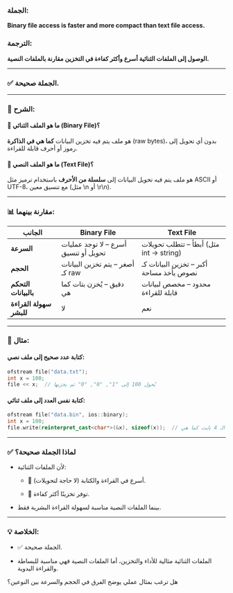### الجملة:

**Binary file access is faster and more compact than text file access.**

### الترجمة:

**الوصول إلى الملفات الثنائية أسرع وأكثر كفاءة في التخزين مقارنة بالملفات النصية.**

---

### ✅ الجملة **صحيحة**.

---

### 📘 الشرح:

#### 🔹 ما هو **الملف الثنائي (Binary File)**؟

هو ملف يتم فيه تخزين البيانات **كما هي في الذاكرة** (raw bytes)، بدون أي تحويل إلى رموز أو أحرف قابلة للقراءة.

#### 🔹 ما هو **الملف النصي (Text File)**؟

هو ملف يتم فيه تحويل البيانات إلى **سلسلة من الأحرف** باستخدام ترميز مثل ASCII أو UTF-8، مع تنسيق معين (مثل \n أو \r\n).

---

### 📊 مقارنة بينهما:

|الجانب|Binary File|Text File|
|---|---|---|
|**السرعة**|أسرع – لا توجد عمليات تحويل أو تنسيق|أبطأ – تتطلب تحويلات (مثل int → string)|
|**الحجم**|أصغر – يتم تخزين البيانات كـ raw|أكبر – تخزين البيانات كـ نصوص يأخذ مساحة|
|**التحكم بالبيانات**|دقيق – يُخزن بتات كما هي|محدود – مخصص لبيانات قابلة للقراءة|
|**سهولة القراءة للبشر**|لا|نعم|

---

### 🔧 مثال:

#### كتابة عدد صحيح إلى ملف نصي:

```cpp
ofstream file("data.txt");
int x = 100;
file << x;  // يُحول 100 إلى "1", "0", "0" ثم يخزنها
```

#### كتابة نفس العدد إلى ملف ثنائي:

```cpp
ofstream file("data.bin", ios::binary);
int x = 100;
file.write(reinterpret_cast<char*>(&x), sizeof(x));  // يُخزن الـ 4 بايت كما هي
```

---

### ✅ لماذا الجملة صحيحة؟

- لأن الملفات الثنائية:
    
    - 🔸 أسرع في القراءة والكتابة (لا حاجة لتحويلات).
        
    - 🔸 توفر تخزينًا أكثر كفاءة.
        
- بينما الملفات النصية مناسبة لسهولة القراءة البشرية فقط.
    

---

### 💡 الخلاصة:

- ✅ الجملة صحيحة.
    
- الملفات الثنائية مثالية للأداء والتخزين، أما الملفات النصية فهي مناسبة للبساطة والقراءة اليدوية.
    

هل ترغب بمثال عملي يوضح الفرق في الحجم والسرعة بين النوعين؟